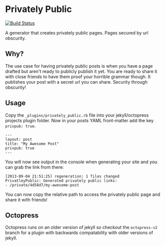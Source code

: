 # Privately Public
[<img src="https://secure.travis-ci.org/brianp/jekyll-privately_public.png" alt="Build Status" />](http://travis-ci.org/brianp/jekyll-privately-public)

A generator that creates privately public pages. Pages secured by url obscurity.

## Why?
The use case for having privately public posts is when you have a page drafted
but aren't ready to publicly publish it yet. You are ready to share it with close
friends to have them proof your horrible grammar though. It publishes
your post with a secret url you can share. Security through obscurity!

## Usage
Copy the `_plugins/privately_public.rb` file into your jekyll/octopress projects plugin
folder. Now in your posts YAML front-matter add the key `privpub:
true`.

    ---
    layout: post
    title: "My Awesome Post"
    privpub: true
    ---

You will now see output in the console when generating your site and you
can grab the link from there:

    [2013-09-04 21:51:25] regeneration: 1 files changed
    PrivatleyPublic: Generated privately public links:
    - /private/4d58d7/my-awesome-post

You can now copy the relative path to access the privately public page
and share it with friends!

## Octopress
Octopress runs on an older version of jekyll so checkout the
`octopress-v2` branch for a plugin with backwards compatability with
older versions of jekyll.
